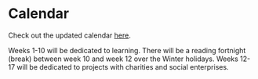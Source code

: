 # Calendar

Check out the updated calendar [here](https://calendar.google.com/calendar/embed?src=h7329vu9qpi64cli2sdk53l9ec@group.calendar.google.com&ctz=Europe/London).

Weeks 1-10 will be dedicated to learning. There will be a reading fortnight (break) between week 10 and week 12 over the Winter holidays. Weeks 12-17 will be dedicated to projects with charities and social enterprises.
